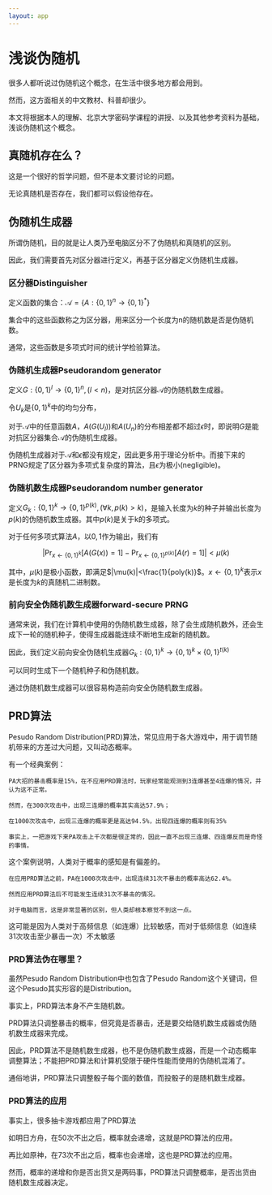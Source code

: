 ```yaml
---
layout: app
---
```


<head>
    <script src="https://cdn.mathjax.org/mathjax/latest/MathJax.js?config=TeX-AMS-MML_HTMLorMML" type="text/javascript"></script>
    <script type="text/x-mathjax-config">
        MathJax.Hub.Config({
            tex2jax: {
            skipTags: ['script', 'noscript', 'style', 'textarea', 'pre'],
            inlineMath: [['$','$']]
            }
        });
    </script>
</head>

# 浅谈伪随机

很多人都听说过伪随机这个概念，在生活中很多地方都会用到。

然而，这方面相关的中文教材、科普却很少。

本文将根据本人的理解、北京大学密码学课程的讲授、以及其他参考资料为基础，浅谈伪随机这个概念。

## 真随机存在么？

这是一个很好的哲学问题，但不是本文要讨论的问题。

无论真随机是否存在，我们都可以假设他存在。

## 伪随机生成器

所谓伪随机，目的就是让人类乃至电脑区分不了伪随机和真随机的区别。

因此，我们需要首先对区分器进行定义，再基于区分器定义伪随机生成器。

### 区分器Distinguisher

定义函数的集合：$\mathcal{A}=\{A:\{0,1\}^n\rightarrow \{0,1\}^*\}$

集合中的这些函数称之为区分器，用来区分一个长度为n的随机数是否是伪随机数。

通常，这些函数是多项式时间的统计学检验算法。

### 伪随机生成器Pseudorandom generator

定义$G:\{0,1\}^l\rightarrow\{0,1\}^n,(l<n)$，是对抗区分器$\mathcal{A}$的伪随机数生成器。

令$U_k$是$\{0,1\}^k$中的均匀分布，

对于$\mathcal{A}$中的任意函数$A$，$A(G(U_l))$和$A(U_n)$的分布相差都不超过$\epsilon$时，即说明$G$是能对抗区分器集合$\mathcal{A}$的伪随机生成器。

伪随机生成器对于$\mathcal{A}$和$\epsilon$都没有规定，因此更多用于理论分析中。而接下来的PRNG规定了区分器为多项式复杂度的算法，且$\epsilon$为极小(negligible)。

### 伪随机数生成器Pseudorandom number generator

定义$G_k:\{0,1\}^k\rightarrow\{0,1\}^{p(k)},(\forall k,p(k)>k)$，是输入长度为$k$的种子并输出长度为$p(k)$的伪随机数生成器。其中$p(k)$是关于k的多项式。

对于任何多项式算法$A$，以$0,1$作为输出，我们有

$$
\left|\Pr_{x\leftarrow\{0,1\}^k}[A(G(x))=1]-\Pr_{x\leftarrow\{0,1\}^{p(k)}}[A(r)=1]\right|<\mu(k)
$$

其中，$\mu(k)$​​ 是极小函数，即满足$|\mu(k)|<\frac{1}{poly(k)}$​​​。$x\leftarrow\{0,1\}^k$​表示$x$​是长度为$k$的真随机二进制数。


### 前向安全伪随机数生成器forward-secure PRNG

通常来说，我们在计算机中使用的伪随机数生成器，除了会生成随机数外，还会生成下一轮的随机种子，使得生成器能连续不断地生成新的随机数。

因此，我们定义前向安全伪随机生成器$G_k:\{0,1\}^k\rightarrow\{0,1\}^k\times \{0,1\}^{t(k)}$​

可以同时生成下一个随机种子和伪随机数。

通过伪随机数生成器可以很容易构造前向安全伪随机数生成器。

## PRD算法

Pesudo Random Distribution(PRD)算法，常见应用于各大游戏中，用于调节随机带来的方差过大问题，又叫动态概率。

有一个经典案例：

```
PA大招的暴击概率是15%，在不应用PRD算法时，玩家经常能观测到3连爆甚至4连爆的情况，并认为这不正常。

然而，在300次攻击中，出现三连爆的概率其实高达57.9%；

在1000次攻击中，出现三连爆的概率更是高达94.5%，出现四连爆的概率则有35%

事实上，一把游戏下来PA攻击上千次都是很正常的，因此一直不出现三连爆、四连爆反而是奇怪的事情。
```

这个案例说明，人类对于概率的感知是有偏差的。

```
在应用PRD算法之前，PA在1000次攻击中，出现连续31次不暴击的概率高达62.4%。

然而应用PRD算法后不可能发生连续31次不暴击的情况。

对于电脑而言，这是非常显著的区别，但人类却根本察觉不到这一点。
```

这可能是因为人类对于高频信息（如连爆）比较敏感，而对于低频信息（如连续31次攻击至少暴击一次）不太敏感

### PRD算法伪在哪里？

虽然Pesudo Random Distribution中也包含了Pesudo Random这个关键词，但这个Pesudo其实形容的是Distribution。

事实上，PRD算法本身不产生随机数。

PRD算法只调整暴击的概率，但究竟是否暴击，还是要交给随机数生成器或伪随机数生成器来完成。

因此，PRD算法不是随机数生成器，也不是伪随机数生成器，而是一个动态概率调整算法；不能把PRD算法和计算机受限于硬件性能而使用的伪随机混淆了。

通俗地讲，PRD算法只调整骰子每个面的数值，而投骰子的是随机数生成器。

### PRD算法的应用

事实上，很多抽卡游戏都应用了PRD算法

如明日方舟，在50次不出之后，概率就会递增，这就是PRD算法的应用。

再比如原神，在73次不出之后，概率也会递增，这也是PRD算法的应用。

然而，概率的递增和你是否出货又是两码事，PRD算法只调整概率，是否出货由随机数生成器决定。